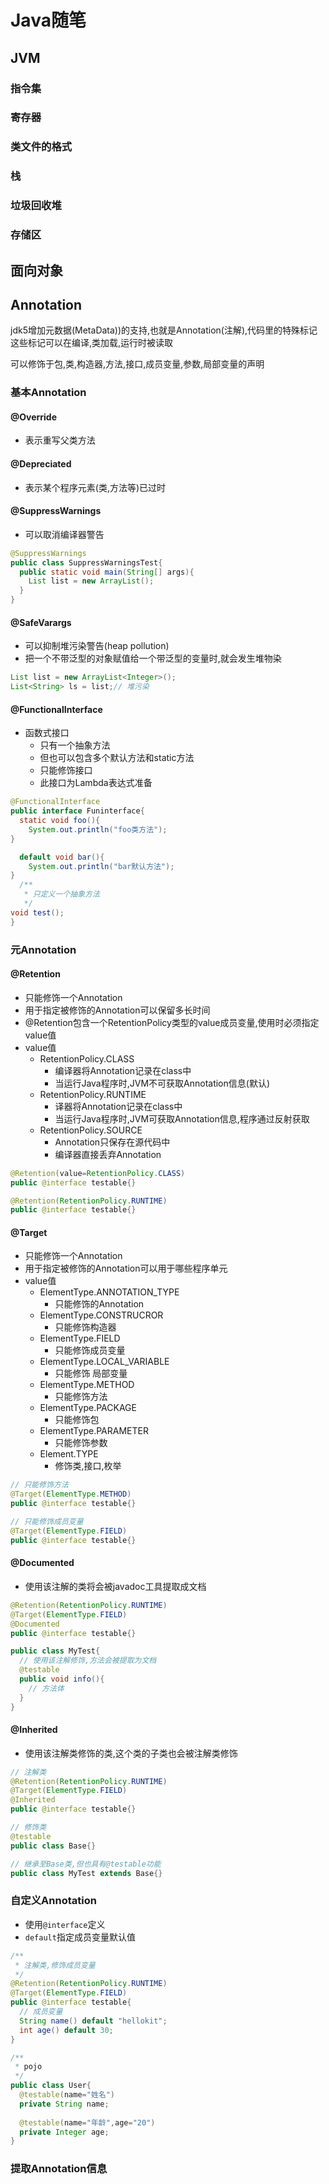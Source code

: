 # Java随笔
## JVM
### 指令集
### 寄存器
### 类文件的格式
### 栈
### 垃圾回收堆
### 存储区
## 面向对象
## Annotation
jdk5增加元数据(MetaData))的支持,也就是Annotation(注解),代码里的特殊标记
这些标记可以在编译,类加载,运行时被读取

可以修饰于包,类,构造器,方法,接口,成员变量,参数,局部变量的声明
### 基本Annotation
#### @Override
+ 表示重写父类方法
#### @Depreciated
+ 表示某个程序元素(类,方法等)已过时
#### @SuppressWarnings
+ 可以取消编译器警告
```java
@SuppressWarnings
public class SuppressWarningsTest{
  public static void main(String[] args){
    List list = new ArrayList();
  } 
}
```
#### @SafeVarargs
+ 可以抑制堆污染警告(heap pollution)
+ 把一个不带泛型的对象赋值给一个带泛型的变量时,就会发生堆物染
```java
List list = new ArrayList<Integer>();
List<String> ls = list;// 堆污染
```
#### @FunctionalInterface
+ 函数式接口
  + 只有一个抽象方法
  + 但也可以包含多个默认方法和static方法
  + 只能修饰接口
  + 此接口为Lambda表达式准备 
```java
@FunctionalInterface
public interface Funinterface{
  static void foo(){
    System.out.println("foo类方法");
}

  default void bar(){
    System.out.println("bar默认方法");
}
  /**
   * 只定义一个抽象方法
   */
void test();
} 
```
### 元Annotation
#### @Retention
+ 只能修饰一个Annotation
+ 用于指定被修饰的Annotation可以保留多长时间
+ @Retention包含一个RetentionPolicy类型的value成员变量,使用时必须指定value值
+ value值
  + RetentionPolicy.CLASS
    + 编译器将Annotation记录在class中
    + 当运行Java程序时,JVM不可获取Annotation信息(默认)
  + RetentionPolicy.RUNTIME
    + 译器将Annotation记录在class中
    + 当运行Java程序时,JVM可获取Annotation信息,程序通过反射获取  
  + RetentionPolicy.SOURCE
    + Annotation只保存在源代码中
    + 编译器直接丢弃Annotation
```java
@Retention(value=RetentionPolicy.CLASS)
public @interface testable{}

@Retention(RetentionPolicy.RUNTIME)
public @interface testable{}
```
#### @Target
+ 只能修饰一个Annotation
+ 用于指定被修饰的Annotation可以用于哪些程序单元
+ value值
  + ElementType.ANNOTATION_TYPE
    + 只能修饰的Annotation
  + ElementType.CONSTRUCROR
    + 只能修饰构造器
  + ElementType.FIELD
    + 只能修饰成员变量
  + ElementType.LOCAL_VARIABLE
    + 只能修饰 局部变量
  + ElementType.METHOD
    + 只能修饰方法
  + ElementType.PACKAGE
    + 只能修饰包
  + ElementType.PARAMETER
    + 只能修饰参数
  + Element.TYPE
    + 修饰类,接口,枚举
```java
// 只能修饰方法
@Target(ElementType.METHOD)
public @interface testable{}

// 只能修饰成员变量
@Target(ElementType.FIELD)
public @interface testable{}
```
#### @Documented
+ 使用该注解的类将会被javadoc工具提取成文档
```java
@Retention(RetentionPolicy.RUNTIME)
@Target(ElementType.FIELD)
@Documented
public @interface testable{}

public class MyTest{
  // 使用该注解修饰,方法会被提取为文档
  @testable
  public void info(){
    // 方法体
  }
}
```
#### @Inherited
+ 使用该注解类修饰的类,这个类的子类也会被注解类修饰
```java
// 注解类
@Retention(RetentionPolicy.RUNTIME)
@Target(ElementType.FIELD)
@Inherited
public @interface testable{}

// 修饰类
@testable
public class Base{}

// 继承至Base类,但也具有@testable功能
public class MyTest extends Base{}
```
### 自定义Annotation
+ 使用`@interface`定义
+ `default`指定成员变量默认值

```java
/**
 * 注解类,修饰成员变量
 */
@Retention(RetentionPolicy.RUNTIME)
@Target(ElementType.FIELD)
public @interface testable{
  // 成员变量
  String name() default "hellokit";
  int age() default 30;
}

/**
 * pojo
 */
public class User{
  @testable(name="姓名")
  private String name;
  
  @testable(name="年龄",age="20")
  private Integer age;
}
```
### 提取Annotation信息

